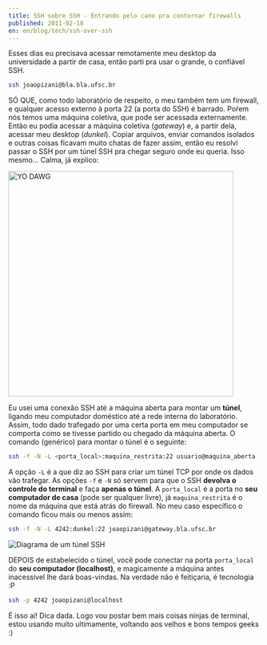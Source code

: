 ```yaml
---
title: SSH sobre SSH - Entrando pelo cano pra contornar firewalls
published: 2011-02-18
en: en/blog/tech/ssh-over-ssh
---
```


Esses dias eu precisava acessar remotamente meu desktop da universidade a partir de casa, então parti pra usar o grande, o confiável SSH.

```bash
ssh joaopizani@bla.bla.ufsc.br
```

SÓ QUE, como todo laboratório de respeito, o meu também tem um firewall, e qualquer acesso externo à porta 22 (a porta do SSH) é barrado.
Poŕem nós temos uma máquina coletiva, que pode ser acessada externamente.
Então eu podia acessar a máquina coletiva (_gateway_) e, a partir dela, acessar meu desktop (_dunkel_).
Copiar arquivos, enviar comandos isolados e outras coisas ficavam muito chatas de fazer assim, então eu resolvi passar o SSH por um túnel SSH pra chegar seguro onde eu queria.
Isso mesmo... Calma, já explico:

<div id="imgdiv-dawg"><style type="text/css" scoped> #imgdiv-dawg img { width:450px };</style>

 ![YO DAWG](/files/imgs/2011-02_YODAWGSSH.jpg)

</div>

<!--more-->

Eu usei uma conexão SSH até a máquina aberta para montar um **túnel**, ligando meu computador doméstico até a rede interna do laboratório.
Assim, todo dado trafegado por uma certa porta em meu computador se comporta como se tivesse partido ou chegado da máquina aberta.
O comando (genérico) para montar o túnel é o seguinte:

```bash
ssh -f -N -L <porta_local>:maquina_restrita:22 usuario@maquina_aberta
```

A opção `-L` é a que diz ao SSH para criar um túnel TCP por onde os dados vão trafegar.
As opções `-f` e `-N` só servem para que o SSH **devolva o controle do terminal** e faça **apenas o túnel**.
A `porta_local` é a porta no **seu computador de casa** (pode ser qualquer livre), já `maquina_restrita` é o nome da máquina que está atrás do firewall.
No meu caso específico o comando ficou mais ou menos assim:

```bash
ssh -f -N -L 4242:dunkel:22 joaopizani@gateway.bla.ufsc.br
```

![Diagrama de um túnel SSH](/files/imgs/2011-02_tunel.png)

DEPOIS de estabelecido o túnel, você pode conectar na porta `porta_local` do **seu computador (localhost)**, e magicamente a máquina antes inacessível lhe dará boas-vindas. Na verdade não é feitiçaria, é tecnologia :P

```bash
ssh -p 4242 joaopizani@localhost
```

É isso aí! Dica dada.
Logo vou postar bem mais coisas ninjas de terminal, estou usando muito ultimamente, voltando aos velhos e bons tempos geeks :)


